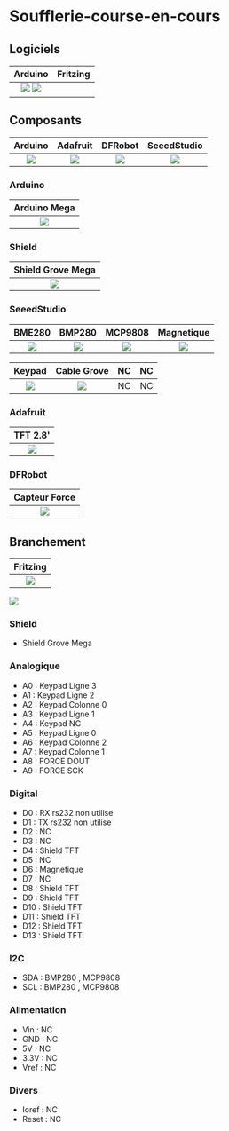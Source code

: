 # Soufflerie-course-en-cours

## Logiciels
| Arduino |  Fritzing |
| :-----: | :------: |
| ![](/icone/Arduino.png)  ![](/icone/Fritzing.png) |

## Composants
| Arduino | Adafruit | DFRobot | SeeedStudio |
| :-----: | :------: | :-----: | :---------: 
| ![](/icone/Arduino.png) | ![](/icone/Adafruit.png)| ![](/icone/DFRobot.png) | ![](/icone/Seeed_Studio.png) |

### Arduino
| Arduino Mega  |
| :-------------: |
| ![](/composants/Arduino%20Mega.jpg) |

### Shield
| Shield Grove Mega |
| :-------------: |
| ![](/composants/SeeedStudio/Shield_Grove_Mega.jpg) |
 
### SeeedStudio
| BME280 | BMP280 | MCP9808 | Magnetique |
| :-------------: | :-------------: | :-------------: | :-------------: |
| ![](/composants/SeeedStudio/Grove_BME280.jpg) | ![](/composants/SeeedStudio/Grove_BMP280.jpg) | ![](/composants/SeeedStudio/Grove_MCP9808.JPG) | ![](/composants/SeeedStudio/Grove_Magnetic_switch.jpg) |

| Keypad | Cable Grove | NC |  NC |
| :-------------: | :-------------: | :-------------: | :-------------: |
| ![](/composants/SeeedStudio/Grove_keypad12.jpg) | ![](/composants/SeeedStudio/Grove_Cable.jpg) | NC | NC |

### Adafruit
| TFT 2.8' |
| :-------------: |
| ![](/composants/Adafruit/Adafruit_2.8_TFT_Touch_Shield.jpg) |

### DFRobot
| Capteur Force |
| :-------------: |
| ![](/composants/DFRobot/DFRobot_Weight_Sensor_Module.jpg) |

## Branchement
| Fritzing |
| :-------------: |
| ![](/icone/Fritzing.png) |

![](/fritzing/Untitled_Sketch.png)

### Shield
* Shield Grove Mega

### Analogique
* A0 : Keypad Ligne 3
* A1 : Keypad Ligne 2
* A2 : Keypad Colonne 0
* A3 : Keypad Ligne 1
* A4 : Keypad NC
* A5 : Keypad Ligne 0
* A6 : Keypad Colonne 2
* A7 : Keypad Colonne 1
* A8 : FORCE DOUT
* A9 : FORCE SCK

### Digital
* D0 : RX rs232 non utilise
* D1 : TX rs232 non utilise
* D2 : NC
* D3 : NC
* D4 : Shield TFT
* D5 : NC
* D6 : Magnetique
* D7 : NC
* D8 : Shield TFT
* D9 : Shield TFT
* D10 : Shield TFT
* D11 : Shield TFT
* D12 : Shield TFT
* D13 : Shield TFT

### I2C
* SDA : BMP280 , MCP9808
* SCL : BMP280 , MCP9808

### Alimentation
* Vin : NC
* GND : NC
* 5V : NC
* 3.3V : NC
* Vref : NC

### Divers 
* Ioref : NC
* Reset : NC